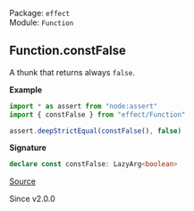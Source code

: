 Package: `effect`<br />
Module: `Function`<br />

## Function.constFalse

A thunk that returns always `false`.

**Example**

```ts
import * as assert from "node:assert"
import { constFalse } from "effect/Function"

assert.deepStrictEqual(constFalse(), false)
```

**Signature**

```ts
declare const constFalse: LazyArg<boolean>
```

[Source](https://github.com/Effect-TS/effect/tree/main/packages/effect/src/Function.ts#L322)

Since v2.0.0